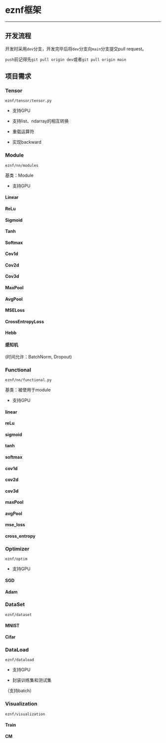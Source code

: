 # eznf框架

---

## 开发流程

开发时采用`dev`分支，开发完毕后将`dev`分支向`main`分支提交pull request。

`push`前记得先`git pull origin dev`或者`git pull origin main`



## 项目需求

### Tensor

`eznf/tensor/tensor.py`

* 支持GPU

* 支持list、ndarray的相互转换

* 重载运算符

* 实现backward



### Module

`eznf/nn/modules`

基类：Module

* 支持GPU

#### Linear

#### ReLu

#### Sigmoid

#### Tanh

#### Softmax

#### Cov1d

#### Cov2d

#### Cov3d

#### MaxPool

#### AvgPool

#### MSELoss

#### CrossEntropyLoss

#### Hebb

#### 感知机

(时间允许：BatchNorm, Dropout)



### Functional

`eznf/nn/functional.py`

基类：被使用于module

* 支持GPU

#### linear

#### reLu

#### sigmoid

#### tanh

#### softmax

#### cov1d

#### cov2d

#### cov3d

#### maxPool

#### avgPool

#### mse_loss

#### cross_entropy



### Optimizer

`eznf/optim`

* 支持GPU

#### SGD

#### Adam



### DataSet

`eznf/dataset`

#### MNIST

#### Cifar



### DataLoad

`eznf/dataload`

* 支持GPU

* 封装训练集和测试集

（支持batch）



### Visualization

`eznf/visualization`

#### Train

#### CM